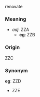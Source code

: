 renovate
### Meaning
+ _adj_: ZZA
    + __eg__: ZZB

### Origin

ZZC

### Synonym

__eg__: ZZD

+ ZZE


